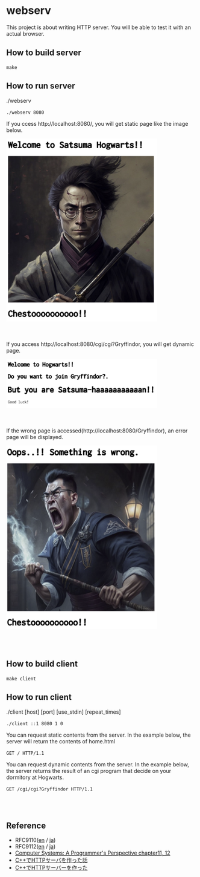 # webserv
This project is about writing HTTP server. You will be able to test it with an actual browser.

## How to build server
```
make
```

## How to run server
./webserv <port>
```
./webserv 8080
```
If you ccess http://localhost:8080/, you will get static page like the image below.

<img src='images/satsuma_hog.png' width='400'>

<br></br>
If you access http://localhost:8080/cgi/cgi?Gryffindor, you will get dynamic page.

<img src='images/satsuma_img.png' width='400'>

<br></br>
If the wrong page is accessed(http://localhost:8080/Gryffindor), an error page will be displayed.

<img src='images/error_page.png' width='400'>

<br></br>
## How to build client
```
make client
```

## How to run client
./client [host] [port] [use_stdin] [repeat_times]
```
./client ::1 8080 1 0
```
You can request static contents from the server. In the example below, the server will return the contents of home.html
```
GET / HTTP/1.1
```
You can request dynamic contents from the server. In the example below, the server returns the result of an cgi program that decide on your dormitory at Hogwarts.
```
GET /cgi/cgi?Gryffindor HTTP/1.1
```
<br></br>

## Reference
- RFC9110([en](https://httpwg.org/specs/rfc9110.html) / [ja](https://triple-underscore.github.io/http-semantics-ja.html#protocol.version))
- RFC9112([en](https://httpwg.org/specs/rfc9112.html) / [ja](https://triple-underscore.github.io/http1-ja.html))
- [Computer Systems: A Programmer's Perspective chapter11, 12](https://csapp.cs.cmu.edu/)
- [C++でHTTPサーバを作った話](https://nafuka.hatenablog.com/entry/2022/04/14/194200)
- [C++でHTTPサーバーを作った](https://jun-networks.hatenablog.com/entry/2022/12/05/234522)
